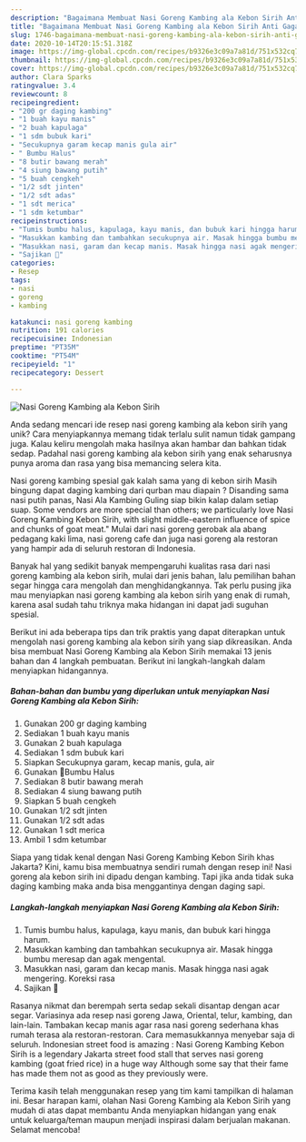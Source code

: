```yaml
---
description: "Bagaimana Membuat Nasi Goreng Kambing ala Kebon Sirih Anti Gagal"
title: "Bagaimana Membuat Nasi Goreng Kambing ala Kebon Sirih Anti Gagal"
slug: 1746-bagaimana-membuat-nasi-goreng-kambing-ala-kebon-sirih-anti-gagal
date: 2020-10-14T20:15:51.318Z
image: https://img-global.cpcdn.com/recipes/b9326e3c09a7a81d/751x532cq70/nasi-goreng-kambing-ala-kebon-sirih-foto-resep-utama.jpg
thumbnail: https://img-global.cpcdn.com/recipes/b9326e3c09a7a81d/751x532cq70/nasi-goreng-kambing-ala-kebon-sirih-foto-resep-utama.jpg
cover: https://img-global.cpcdn.com/recipes/b9326e3c09a7a81d/751x532cq70/nasi-goreng-kambing-ala-kebon-sirih-foto-resep-utama.jpg
author: Clara Sparks
ratingvalue: 3.4
reviewcount: 8
recipeingredient:
- "200 gr daging kambing"
- "1 buah kayu manis"
- "2 buah kapulaga"
- "1 sdm bubuk kari"
- "Secukupnya garam kecap manis gula air"
- " Bumbu Halus"
- "8 butir bawang merah"
- "4 siung bawang putih"
- "5 buah cengkeh"
- "1/2 sdt jinten"
- "1/2 sdt adas"
- "1 sdt merica"
- "1 sdm ketumbar"
recipeinstructions:
- "Tumis bumbu halus, kapulaga, kayu manis, dan bubuk kari hingga harum."
- "Masukkan kambing dan tambahkan secukupnya air. Masak hingga bumbu meresap dan agak mengental."
- "Masukkan nasi, garam dan kecap manis. Masak hingga nasi agak mengering. Koreksi rasa"
- "Sajikan 🤤"
categories:
- Resep
tags:
- nasi
- goreng
- kambing

katakunci: nasi goreng kambing 
nutrition: 191 calories
recipecuisine: Indonesian
preptime: "PT35M"
cooktime: "PT54M"
recipeyield: "1"
recipecategory: Dessert

---
```



![Nasi Goreng Kambing ala Kebon Sirih](https://img-global.cpcdn.com/recipes/b9326e3c09a7a81d/751x532cq70/nasi-goreng-kambing-ala-kebon-sirih-foto-resep-utama.jpg)

Anda sedang mencari ide resep nasi goreng kambing ala kebon sirih yang unik? Cara menyiapkannya memang tidak terlalu sulit namun tidak gampang juga. Kalau keliru mengolah maka hasilnya akan hambar dan bahkan tidak sedap. Padahal nasi goreng kambing ala kebon sirih yang enak seharusnya punya aroma dan rasa yang bisa memancing selera kita.

Nasi goreng kambing spesial gak kalah sama yang di kebon sirih Masih bingung dapat daging kambing dari qurban mau diapain ? Disanding sama nasi putih panas, Nasi Ala Kambing Guling siap bikin kalap dalam setiap suap. Some vendors are more special than others; we particularly love Nasi Goreng Kambing Kebon Sirih, with slight middle-eastern influence of spice and chunks of goat meat.&#34; Mulai dari nasi goreng gerobak ala abang pedagang kaki lima, nasi goreng cafe dan juga nasi goreng ala restoran yang hampir ada di seluruh restoran di Indonesia.

Banyak hal yang sedikit banyak mempengaruhi kualitas rasa dari nasi goreng kambing ala kebon sirih, mulai dari jenis bahan, lalu pemilihan bahan segar hingga cara mengolah dan menghidangkannya. Tak perlu pusing jika mau menyiapkan nasi goreng kambing ala kebon sirih yang enak di rumah, karena asal sudah tahu triknya maka hidangan ini dapat jadi suguhan spesial.


Berikut ini ada beberapa tips dan trik praktis yang dapat diterapkan untuk mengolah nasi goreng kambing ala kebon sirih yang siap dikreasikan. Anda bisa membuat Nasi Goreng Kambing ala Kebon Sirih memakai 13 jenis bahan dan 4 langkah pembuatan. Berikut ini langkah-langkah dalam menyiapkan hidangannya.

<!--inarticleads1-->

##### Bahan-bahan dan bumbu yang diperlukan untuk menyiapkan Nasi Goreng Kambing ala Kebon Sirih:

1. Gunakan 200 gr daging kambing
1. Sediakan 1 buah kayu manis
1. Gunakan 2 buah kapulaga
1. Sediakan 1 sdm bubuk kari
1. Siapkan Secukupnya garam, kecap manis, gula, air
1. Gunakan  💠Bumbu Halus
1. Sediakan 8 butir bawang merah
1. Sediakan 4 siung bawang putih
1. Siapkan 5 buah cengkeh
1. Gunakan 1/2 sdt jinten
1. Gunakan 1/2 sdt adas
1. Gunakan 1 sdt merica
1. Ambil 1 sdm ketumbar


Siapa yang tidak kenal dengan Nasi Goreng Kambing Kebon Sirih khas Jakarta? Kini, kamu bisa membuatnya sendiri rumah dengan resep ini! Nasi goreng ala kebon sirih ini dipadu dengan kambing. Tapi jika anda tidak suka daging kambing maka anda bisa menggantinya dengan daging sapi. 

<!--inarticleads2-->

##### Langkah-langkah menyiapkan Nasi Goreng Kambing ala Kebon Sirih:

1. Tumis bumbu halus, kapulaga, kayu manis, dan bubuk kari hingga harum.
1. Masukkan kambing dan tambahkan secukupnya air. Masak hingga bumbu meresap dan agak mengental.
1. Masukkan nasi, garam dan kecap manis. Masak hingga nasi agak mengering. Koreksi rasa
1. Sajikan 🤤


Rasanya nikmat dan berempah serta sedap sekali disantap dengan acar segar. Variasinya ada resep nasi goreng Jawa, Oriental, telur, kambing, dan lain-lain. Tambakan kecap manis agar rasa nasi goreng sederhana khas rumah terasa ala restoran-restoran. Cara memasukkannya menyebar saja di seluruh. Indonesian street food is amazing : Nasi Goreng Kambing Kebon Sirih is a legendary Jakarta street food stall that serves nasi goreng kambing (goat fried rice) in a huge way Although some say that their fame has made them not as good as they previously were. 

Terima kasih telah menggunakan resep yang tim kami tampilkan di halaman ini. Besar harapan kami, olahan Nasi Goreng Kambing ala Kebon Sirih yang mudah di atas dapat membantu Anda menyiapkan hidangan yang enak untuk keluarga/teman maupun menjadi inspirasi dalam berjualan makanan. Selamat mencoba!
